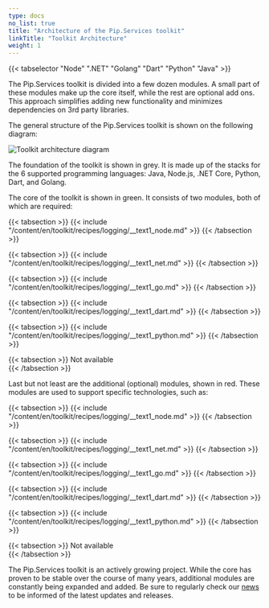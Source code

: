 ```yaml
---
type: docs
no_list: true
title: "Architecture of the Pip.Services toolkit"
linkTitle: "Toolkit Architecture"
weight: 1
---
```

{{< tabselector "Node" ".NET" "Golang" "Dart" "Python" "Java" >}}

The Pip.Services toolkit is divided into a few dozen modules. A small part of these modules make up the core itself, while the rest are optional add ons. This approach simplifies adding new functionality and minimizes dependencies on 3rd party libraries.


The general structure of the Pip.Services toolkit is shown on the following diagram:

![Toolkit architecture diagram](/images/getting_started/toolkit_architecture/toolkit_diagram.png)

The foundation of the toolkit is shown in grey. It is made up of the stacks for the 6 supported programming languages: Java, Node.js, .NET Core, Python, Dart, and Golang.

The core of the toolkit is shown in green. It consists of two modules, both of which are required:


{{< tabsection >}}
  {{< include "/content/en/toolkit/recipes/logging/__text1_node.md" >}} 
{{< /tabsection >}}

{{< tabsection >}}
  {{< include "/content/en/toolkit/recipes/logging/__text1_net.md" >}}
{{< /tabsection >}}

{{< tabsection >}}
  {{< include "/content/en/toolkit/recipes/logging/__text1_go.md" >}}
{{< /tabsection >}}

{{< tabsection >}}
   {{< include "/content/en/toolkit/recipes/logging/__text1_dart.md" >}} 
{{< /tabsection >}}

{{< tabsection >}}
  {{< include "/content/en/toolkit/recipes/logging/__text1_python.md" >}}
{{< /tabsection >}}

{{< tabsection >}}
  Not available  
{{< /tabsection >}}


Last but not least are the additional (optional) modules, shown in red. These modules are used to support specific technologies, such as:



{{< tabsection >}}
  {{< include "/content/en/toolkit/recipes/logging/__text1_node.md" >}} 
{{< /tabsection >}}

{{< tabsection >}}
  {{< include "/content/en/toolkit/recipes/logging/__text1_net.md" >}}
{{< /tabsection >}}

{{< tabsection >}}
  {{< include "/content/en/toolkit/recipes/logging/__text1_go.md" >}}
{{< /tabsection >}}

{{< tabsection >}}
   {{< include "/content/en/toolkit/recipes/logging/__text1_dart.md" >}} 
{{< /tabsection >}}

{{< tabsection >}}
  {{< include "/content/en/toolkit/recipes/logging/__text1_python.md" >}}
{{< /tabsection >}}

{{< tabsection >}}
  Not available  
{{< /tabsection >}}


The Pip.Services toolkit is an actively growing project. While the core has proven to be stable over the course of many years, additional modules are constantly being expanded and added. Be sure to regularly check our [news](https://www.pipservices.org/news) to be informed of the latest updates and releases.

